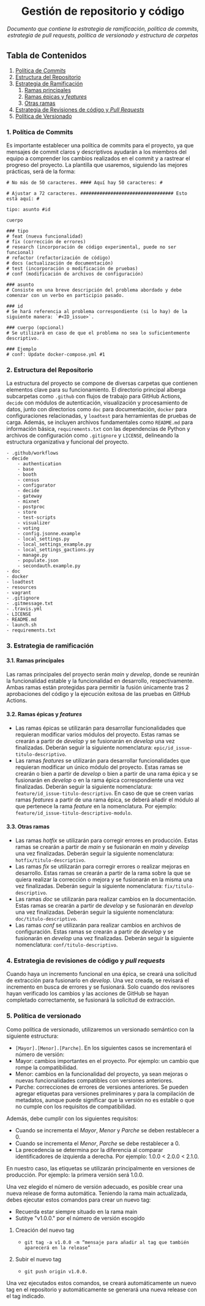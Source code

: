 <h1 align="center">Gestión de repositorio y código</h1>
<h6 align="center">Documento que contiene la estrategia de ramificación, política de commits, estrategia de pull requests, política de versionado y estructura de carpetas</h6>

## Tabla de Contenidos

1. [Política de *Commits*](#id1)
2. [Estructura del Repositorio](#id2)
3. [Estrategia de Ramificación](#id3)
    1. [Ramas principales](#id3.1)
    2. [Ramas épicas y *features*](#id3.2)
    3. [Otras ramas](#id3.3)
4. [Estrategia de Revisiones de código y *Pull Requests*](#id4)
5. [Política de Versionado](#id5)

 <div id='id1'/>

### 1. Política de Commits
Es importante establecer una política de commits para el proyecto, ya que mensajes de commit claros y descriptivos ayudarán a los miembros del equipo a comprender los cambios realizados en el commit y a rastrear el progreso del proyecto. La plantilla que usaremos, siguiendo las mejores prácticas, será de la forma:

```
# No más de 50 caracteres. #### Aquí hay 50 caracteres: #

# Ajustar a 72 caracteres. ################################## Esto está aquí: #

tipo: asunto #id

cuerpo

### tipo
# feat (nueva funcionalidad)
# fix (corrección de errores)
# research (incorporación de código experimental, puede no ser funcional)
# refactor (refactorización de código)
# docs (actualización de documentación)
# test (incorporación o modificación de pruebas)
# conf (modificación de archivos de configuración)

### asunto
# Consiste en una breve descripción del problema abordado y debe comenzar con un verbo en participio pasado.

### id
# Se hará referencia al problema correspondiente (si lo hay) de la siguiente manera: `#<ID_issue>`.

### cuerpo (opcional)
# Se utilizará en caso de que el problema no sea lo suficientemente descriptivo.

### Ejemplo
# conf: Update docker-compose.yml #1
```
<div id='id2'/>

### 2. Estructura del Repositorio
La estructura del proyecto se compone de diversas carpetas que contienen elementos clave para su funcionamiento. El directorio principal alberga subcarpetas como `.github` con flujos de trabajo para GitHub Actions, `decide` con módulos de autenticación, visualización y procesamiento de datos, junto con directorios como `doc` para documentación, `docker` para configuraciones relacionadas, y `loadtest` para herramientas de pruebas de carga. Además, se incluyen archivos fundamentales como `README.md` para información básica, `requirements.txt` con las dependencias de Python y archivos de configuración como `.gitignore` y `LICENSE`, delineando la estructura organizativa y funcional del proyecto.

```
- .github/workflows
- decide
	- authentication
	- base
	- booth
	- census
	- configurator
	- decide
	- gateway
	- mixnet
	- postproc
	- store
	- test-scripts
	- visualizer
	- voting
	- config.jsonne.example
	- local_settings.py
	- local_settings_example.py
	- local_settings_gactions.py
	- manage.py
	- populate.json
	- secondauth.example.py
- doc
- docker
- loadtest
- resources
- vagrant
- .gitignore
- .gitmessage.txt
- .travis.yml
- LICENSE
- README.md
- launch.sh
- requirements.txt
```
<div id='id3'/>

### 3. Estrategia de ramificación
<div id='id3.1'/>

#### 3.1. Ramas principales

Las ramas principales del proyecto serán *main* y *develop*, donde se reunirán la funcionalidad estable y la funcionalidad en desarrollo, respectivamente. Ambas ramas están protegidas para permitir la fusión únicamente tras 2 aprobaciones del código y la ejecución exitosa de las pruebas en GitHub Actions.

<div id='id3.2'/>

#### 3.2. Ramas épicas y *features*

- Las ramas épicas se utilizarán para desarrollar funcionalidades que requieran modificar varios módulos del proyecto. Estas ramas se crearán a partir de *develop* y se fusionarán en *develop* una vez finalizadas. Deberán seguir la siguiente nomenclatura: `epic/id_issue-titulo-descriptivo`.
- Las ramas *features* se utilizarán para desarrollar funcionalidades que requieran modificar un único módulo del proyecto. Estas ramas se crearán o bien a partir de *develop* o bien a partir de una rama épica y se fusionarán en *develop* o en la rama épica correspondiente una vez finalizadas. Deberán seguir la siguiente nomenclatura: `feature/id_issue-titulo-descriptivo`. En caso de que se creen varias ramas *features* a partir de una rama épica, se deberá añadir el módulo al que pertenece la rama *feature* en la nomenclatura. Por ejemplo: `feature/id_issue-titulo-descriptivo-modulo`.

<div id='id3.3'/>

#### 3.3. Otras ramas

- Las ramas *hotfix* se utilizarán para corregir errores en producción. Estas ramas se crearán a partir de *main* y se fusionarán en *main* y *develop* una vez finalizadas. Deberán seguir la siguiente nomenclatura: `hotfix/titulo-descriptivo`.
- Las ramas *fix* se utilizarán para corregir errores o realizar mejoras en desarrollo. Estas ramas se crearán a partir de la rama sobre la que se quiera realizar la corrección o mejora y se fusionarán en la misma una vez finalizadas. Deberán seguir la siguiente nomenclatura: `fix/titulo-descriptivo`.
- Las ramas *doc* se utilizarán para realizar cambios en la documentación. Estas ramas se crearán a partir de *develop* y se fusionarán en *develop* una vez finalizadas. Deberán seguir la siguiente nomenclatura: `doc/titulo-descriptivo`.
- Las ramas *conf* se utilizarán para realizar cambios en archivos de configuración. Estas ramas se crearán a partir de *develop* y se fusionarán en *develop* una vez finalizadas. Deberán seguir la siguiente nomenclatura: `conf/titulo-descriptivo`.

<div id='id4'/>

### 4. Estrategia de revisiones de código y *pull requests*

Cuando haya un incremento funcional en una épica, se creará una solicitud de extracción para fusionarlo en *develop*. Una vez creada, se revisará el incremento en busca de errores y se fusionará. Solo cuando dos revisores hayan verificado los cambios y las acciones de GitHub se hayan completado correctamente, se fusionará la solicitud de extracción.

<div id='id5'/>

### 5. Política de versionado

Como política de versionado, utilizaremos un versionado semántico con la siguiente estructura:
- `[Mayor].[Menor].[Parche]`.
En los siguientes casos se incrementará el número de versión:
- Mayor: cambios importantes en el proyecto. Por ejemplo: un cambio que rompe la compatibilidad.
- Menor: cambios en la funcionalidad del proyecto, ya sean mejoras o nuevas funcionalidades compatibles con versiones anteriores.
- Parche: correcciones de errores de versiones anteriores.
Se pueden agregar etiquetas para versiones preliminares y para la compilación de metadatos, aunque puede significar que la versión no es estable o que no cumple con los requisitos de compatibilidad.

Además, debe cumplir con los siguientes requisitos:
- Cuando se incrementa el *Mayor*, *Menor* y *Parche* se deben restablecer a 0.
- Cuando se incrementa el *Menor*, *Parche* se debe restablecer a 0.
- La precedencia se determina por la diferencia al comparar identificadores de izquierda a derecha. Por ejemplo: 1.0.0 < 2.0.0 < 2.1.0.

En nuestro caso, las etiquetas se utilizarán principalmente en versiones de producción. Por ejemplo: la primera versión será 1.0.0.

Una vez elegido el número de versión adecuado, es posible crear una nueva release de forma automática. 
Teniendo la rama main actualizada, debes ejecutar estos comandos para crear un nuevo tag:

- Recuerda estar siempre situado en la rama main
- Sutitye "v1.0.0." por el número de versión escogido

1. Creación del nuevo tag
    - `git tag -a v1.0.0 -m “mensaje para añadir al tag que también aparecerá en la release”`

2.  Subir el nuevo tag
    - `git push origin v1.0.0.`

Una vez ejecutados estos comandos, se creará automáticamente un nuevo tag en el repositorio y automáticamente se generará una nueva release con el tag indicado.
